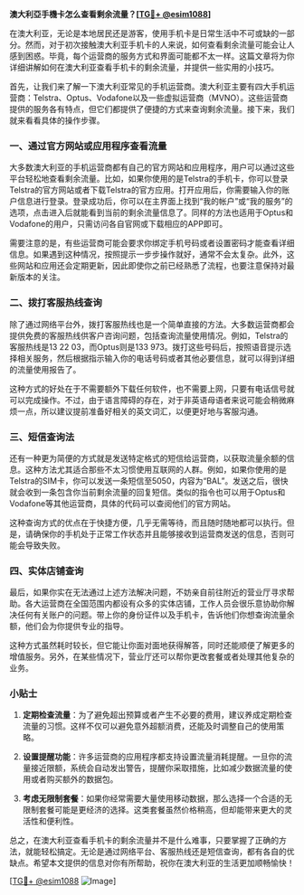 **澳大利亞手機卡怎么查看剩余流量？[[TG💪+ @esim1088](https://t.me/s/esim1088)]**

在澳大利亚，无论是本地居民还是游客，使用手机卡是日常生活中不可或缺的一部分。然而，对于初次接触澳大利亚手机卡的人来说，如何查看剩余流量可能会让人感到困惑。毕竟，每个运营商的服务方式和界面可能都不太一样。这篇文章将为你详细讲解如何在澳大利亚查看手机卡的剩余流量，并提供一些实用的小技巧。

首先，让我们来了解一下澳大利亚常见的手机运营商。澳大利亚主要有四大手机运营商：Telstra、Optus、Vodafone以及一些虚拟运营商（MVNO）。这些运营商提供的服务各有特点，但它们都提供了便捷的方式来查询剩余流量。接下来，我们就来看看具体的操作步骤。

### 一、通过官方网站或应用程序查看流量

大多数澳大利亚的手机运营商都有自己的官方网站和应用程序，用户可以通过这些平台轻松地查看剩余流量。比如，如果你使用的是Telstra的手机卡，你可以登录Telstra的官方网站或者下载Telstra的官方应用。打开应用后，你需要输入你的账户信息进行登录。登录成功后，你可以在主界面上找到“我的帐户”或“我的服务”的选项，点击进入后就能看到当前的剩余流量信息了。同样的方法也适用于Optus和Vodafone的用户，只需访问各自官网或下载相应的APP即可。

需要注意的是，有些运营商可能会要求你绑定手机号码或者设置密码才能查看详细信息。如果遇到这种情况，按照提示一步步操作就好，通常不会太复杂。此外，这些网站和应用还会定期更新，因此即使你之前已经熟悉了流程，也要注意保持对最新版本的关注。

### 二、拨打客服热线查询

除了通过网络平台外，拨打客服热线也是一个简单直接的方法。大多数运营商都会提供免费的客服热线供客户咨询问题，包括查询流量使用情况。例如，Telstra的客服热线是13 22 03，而Optus则是133 973。拨打这些号码后，按照语音提示选择相关服务，然后根据指示输入你的电话号码或者其他必要信息，就可以得到详细的流量使用报告了。

这种方式的好处在于不需要额外下载任何软件，也不需要上网，只要有电话信号就可以完成操作。不过，由于语言障碍的存在，对于非英语母语者来说可能会稍微麻烦一点，所以建议提前准备好相关的英文词汇，以便更好地与客服沟通。

### 三、短信查询法

还有一种更为简便的方式就是发送特定格式的短信给运营商，以获取流量余额的信息。这种方法尤其适合那些不太习惯使用互联网的人群。例如，如果你使用的是Telstra的SIM卡，你可以发送一条短信至5050，内容为“BAL”。发送之后，很快就会收到一条包含你当前剩余流量的回复短信。类似的指令也可以用于Optus和Vodafone等其他运营商，具体的代码可以查阅他们的官方网站。

这种查询方式的优点在于快捷方便，几乎无需等待，而且随时随地都可以执行。但是，请确保你的手机处于正常工作状态并且能够接收到运营商发送的信息，否则可能会导致失败。

### 四、实体店铺查询

最后，如果你实在无法通过上述方法解决问题，不妨亲自前往附近的营业厅寻求帮助。各大运营商在全国范围内都设有众多的实体店铺，工作人员会很乐意协助你解决任何有关账户的问题。带上你的身份证件以及手机卡，告诉他们你想查询流量余额，他们会为你提供专业的指导。

这种方式虽然耗时较长，但它能让你面对面地获得解答，同时还能顺便了解更多的增值服务。另外，在某些情况下，营业厅还可以帮你更改套餐或者处理其他复杂的业务。

### 小贴士

1. **定期检查流量**：为了避免超出预算或者产生不必要的费用，建议养成定期检查流量的习惯。这样不仅可以避免意外超额消费，还能及时调整自己的使用策略。
   
2. **设置提醒功能**：许多运营商的应用程序都支持设置流量消耗提醒。一旦你的流量接近限额，系统会自动发出警告，提醒你采取措施，比如减少数据流量的使用或者购买额外的数据包。

3. **考虑无限制套餐**：如果你经常需要大量使用移动数据，那么选择一个合适的无限制套餐可能是更经济的选择。这类套餐虽然价格稍高，但却能带来更大的灵活性和便利性。

总之，在澳大利亚查看手机卡的剩余流量并不是什么难事，只要掌握了正确的方法，就能轻松搞定。无论是通过网络平台、客服热线还是短信查询，都有各自的优缺点。希望本文提供的信息对你有所帮助，祝你在澳大利亚的生活更加顺畅愉快！

[[TG💪+ @esim1088](https://t.me/s/esim1088) ![Image](https://i.postimg.cc/4NQfJmqS/Snipaste-2025-05-13-00-14-12.png)]